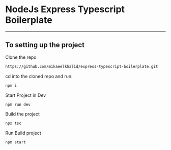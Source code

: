 # NodeJs Express Typescript Boilerplate 

---

## To setting up the project

Clone the repo

```bash
https://github.com/mikaeelkhalid/express-typescript-boilerplate.git
```

cd into the cloned repo and run:

```bash
npm i
```

Start Project in Dev

```bash
npm run dev
```

Build the project

```bash
npx tsc
```

Run Build project

```bash
npm start
```
